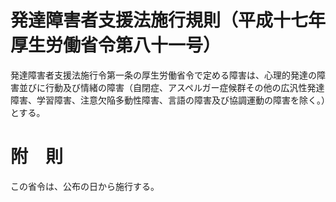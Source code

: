 # 発達障害者支援法施行規則（平成十七年厚生労働省令第八十一号）
発達障害者支援法施行令第一条の厚生労働省令で定める障害は、心理的発達の障害並びに行動及び情緒の障害（自閉症、アスペルガー症候群その他の広汎性発達障害、学習障害、注意欠陥多動性障害、言語の障害及び協調運動の障害を除く。）とする。
# 附　則
この省令は、公布の日から施行する。
